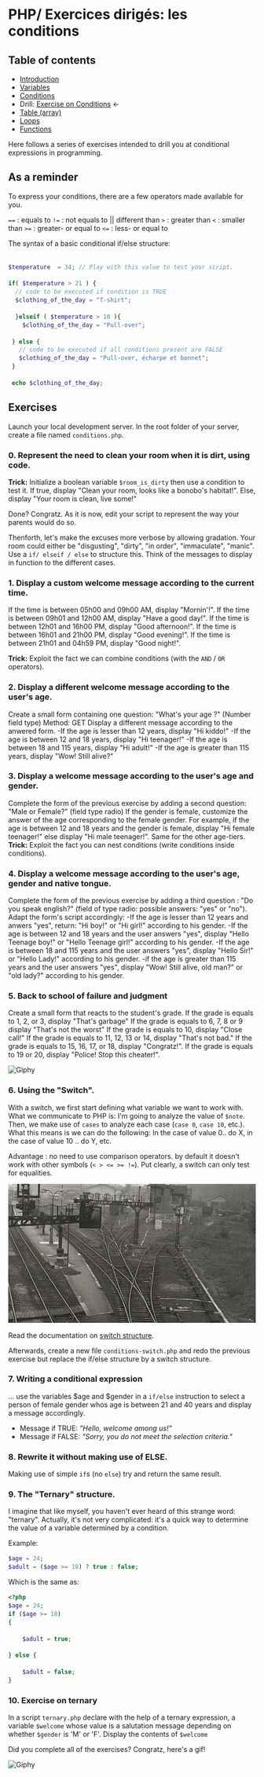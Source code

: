 # PHP/ Exercices dirigés: les conditions

## Table of contents

- [Introduction](php-introduction.md)
- [Variables](php-variables.md)
- [Conditions](php-conditions.md)
- Drill: [Exercise on Conditions](php-exercices-conditions.md) ←
- [Table (array)](php-array.md)
- [Loops](php-loops.md)
- [Functions](php-functions.md)

Here follows a series of exercises intended to drill you at conditional expressions in programming.

## As a reminder

To express your conditions, there are a few operators made available for you.

`==` : equals to
`!=` : not equals to || different than
`>`  : greater than
`<`  : smaller than
`>=` : greater- or equal to
`<=` : less- or equal to

The syntax of a basic conditional if/else structure:

```php

$temperature  = 34; // Play with this value to test your script.

if( $temperature > 21 ) {
  // code to be executed if condition is TRUE
  $clothing_of_the_day = "T-shirt";

  }elseif ( $temperature > 10 ){
    $clothing_of_the_day = "Pull-over";

 } else {
   // code to be executed if all conditions present are FALSE
   $clothing_of_the_day = "Pull-over, écharpe et bonnet";
 }

 echo $clothing_of_the_day;
```

## Exercises

Launch your local development server.
In the root folder of your server, create a file named `conditions.php`.

### 0. Represent the need to clean your room when it is dirt, using code.

**Trick:** Initialize a boolean variable `$room_is_dirty` then use a condition to test it. If true, display "Clean your room, looks like a bonobo's habitat!". Else, display "Your room is clean, live some!" 

Done? Congratz. As it is now, edit your script to represent the way your parents would do so.

Thenforth, let's make the excuses more verbose by allowing gradation.
Your room could either be "disgusting", "dirty", "in order", "immaculate", "manic". Use a `if/ elseif / else` to structure this. Think of the messages to display in function to the different cases.

### 1. Display a custom welcome message according to the current time.
If the time is between 05h00 and 09h00 AM, display "Mornin'!".
If the time is between 09h01 and 12h00 AM, display "Have a good day!".
If the time is between 12h01 and 16h00 PM, display "Good afternoon!".
If the time is between 16h01 and 21h00 PM, display "Good evening!".
If the time is between 21h01 and 04h59 PM, display "Good night!".

**Trick:** Exploit the fact we can combine conditions (with the `AND` / `OR` operators).

### 2. Display a different welcome message according to the user's age.
Create a small form containing one question: "What's your age ?" (Number field type)
Method: GET
Display a different message according to the anwered form.
-If the age is lesser than 12 years, display "Hi kiddo!"
-If the age is between 12 and 18 years, display "Hi teenager!"
-If the age is between 18 and 115 years, display "Hi adult!"
-If the age is greater than 115 years, display "Wow! Still alive?"

### 3. Display a welcome message according to the user's age and gender.
Complete the form of the previous exercise by adding a second question: "Male or Female?" (field type radio)
If the gender is female, customize the answer of the age corresponding to the female gender.
For example, if the age is between 12 and 18 years and the gender is female, display "Hi female teenager!" else display "Hi male teenager!".
Same for the other age-tiers.
**Trick:** Exploit the fact you can nest conditions (write conditions inside conditions).

### 4. Display a welcome message according to the user's age, gender and native tongue.
Complete the form of the previous exercise by adding a third question : "Do you speak english?" (field of type radio: possible answers: "yes" or "no").
Adapt the form's script accordingly:
-If the age is lesser than 12 years and anwers "yes",
return: "Hi boy!" or "Hi girl!" according to his gender.
-If the age is between 12 and 18 years and the user answers "yes", display "Hello Teenage boy!" or "Hello Teenage girl!" according to his gender.
-If the age is between 18 and 115 years and the user answers "yes", display "Hello Sir!" or "Hello Lady!" according to his gender.
-if the age is greater than 115 years and the user answers "yes", display "Wow! Still alive, old man?" or "old lady?" according to his gender.

### 5. Back to school of failure and judgment
Create a small form that reacts to the student's grade.
If the grade is equals to 1, 2, or 3, display "That's garbage"
If the grade is equals to 6, 7, 8 or 9 display "That's not the worst"
If the grade is equals to 10, display "Close call!"
If the grade is equals to 11, 12, 13 or 14, display "That's not bad."
If the grade is equals to 15, 16, 17, or 18, display "Congratz!".
If the grade is equals to 19 or 20, display "Police! Stop this cheater!".

![Giphy](http://media2.giphy.com/media/NzWGJoHbR4zAI/giphy.gif)

### 6. Using the "Switch".

With a switch, we first start defining what variable we want to work with. What we communicate to PHP is: I'm going to analyze the value of `$note`. Then, we make use of `cases` to analyze each case (`case 0`, `case 10`, etc.). What this means is we can do the following: In the case of value 0.. do X, in the case of value 10 .. do Y, etc.

Advantage : no need to use comparison operators. by default it doesn't work with other symbols (`< > <= >= !=`). Put clearly, a switch can only test for equalities.

![A Switch](./rail-switch.png)

Read the documentation on [switch structure](http://php.net/manual/en/control-structures.switch.php).

Afterwards, create a new file `conditions-switch.php` and redo the previous exercise but replace the if/else structure by a switch structure.

### 7. Writing a conditional expression
... use the variables $age and $gender in a `if/else` instruction to select a person of female gender whos age is between 21 and 40 years and display a message accordingly.
- Message if TRUE: *"Hello, welcome among us!"*
- Message if FALSE: *"Sorry, you do not meet the selection criteria."*

### 8. Rewrite it without making use of ELSE.

Making use of simple `if`s (no `else`) try and return the same result.

### 9. The "Ternary" structure.

I imagine that like myself, you haven't ever heard of this strange word: "ternary". Actually, it's not very complicated: it's a quick way to determine the value of a variable determined by a condition.

Example:

```php
$age = 24;
$adult = ($age >= 18) ? true : false;
```

Which is the same as:

```php
<?php
$age = 24;
if ($age >= 18)
{

	$adult = true;

} else {

	$adult = false;
}

```

### 10. Exercise on ternary

In a script `ternary.php` declare with the help of a ternary expression, a variable `$welcome` whose value is a salutation message depending on whether `$gender` is 'M' or 'F'.
Display the contents of `$welcome`


Did you complete all of the exercises? Congratz, here's a gif!

![Giphy](http://media0.giphy.com/media/CNprQ8KGpORVu/giphy.gif)

